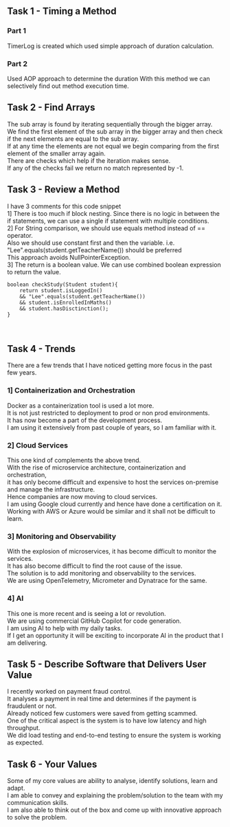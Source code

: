 <h2>Task 1 - Timing a Method</h2>
<h3>Part 1</h3>
TimerLog is created which used simple approach of duration calculation.
<h3>Part 2</h3>
Used AOP approach to determine the duration With this method we can selectively find out method execution time. <br/>

<h2>Task 2 - Find Arrays</h2>
The sub array is found by iterating sequentially through the bigger array. <br/>
We find the first element of the sub array in the bigger array and then check if the next elements are equal to the sub
array. <br/>
If at any time the elements are not equal we begin comparing from the first element of the smaller array again. <br/>
There are checks which help if the iteration makes sense. <br/>
If any of the checks fail we return no match represented by -1. <br/>

<h2>Task 3 - Review a Method</h2>
I have 3 comments for this code snippet <br/>
1] There is too much if block nesting. Since there is no logic in between the if statements, we can use a single if
statement with multiple conditions. <br/>
2] For String comparison, we should use equals method instead of == operator. <br/>
Also we should use constant first and then the variable. i.e. "Lee".equals(student.getTeacherName()) should be
preferred <br/>
This approach avoids NullPointerException. <br/>
3] The return is a boolean value. We can use combined boolean expression to return the value. <br/>

```aidl
boolean checkStudy(Student student){
    return student.isLoggedIn()  
    && "Lee".equals(student.getTeacherName()) 
    && student.isEnrolledInMaths() 
    && student.hasDisctinction();
}
```

<br/>

<h2>Task 4 - Trends</h2>
There are a few trends that I have noticed getting more focus in the past few years. <br/>
<h3>1] Containerization and Orchestration</h3>
Docker as a containerization tool is used a lot more. <br/>
It is not just restricted to deployment to prod or non prod environments. <br/>
It has now become a part of the development process. <br/>
I am using it extensively from past couple of years, so I am familiar with it. <br/>

<h3>2] Cloud Services</h3>
This one kind of complements the above trend.<br/>
With the rise of microservice architecture, containerization and orchestration, <br/>
it has only become difficult and expensive to host the services on-premise and manage the infrastructure. <br/>
Hence companies are now moving to cloud services. <br/>
I am using Google cloud currently and hence have done a certification on it. <br/>
Working with AWS or Azure would be similar and it shall not be difficult to learn. <br/>

<h3>3] Monitoring and Observability</h3>
With the explosion of microservices, it has become difficult to monitor the services. <br/>
It has also become difficult to find the root cause of the issue. <br/>
The solution is to add monitoring and observability to the services. <br/>
We are using OpenTelemetry, Micrometer and Dynatrace for the same. <br/>

<h3>4] AI</h3>
This one is more recent and is seeing a lot or revolution. <br/>
We are using commercial GitHub Copilot for code generation. <br/>
I am using AI to help with my daily tasks. <br/>
If I get an opportunity it will be exciting to incorporate AI in the product that I am delivering. <br/>

<h2>Task 5 - Describe Software that Delivers User Value</h2>
I recently worked on payment fraud control. <br/>
It analyses a payment in real time and determines if the payment is fraudulent or not. <br/>
Already noticed few customers were saved from getting scammed. <br/>
One of the critical aspect is the system is to have low latency and high throughput. <br/>
We did load testing and end-to-end testing to ensure the system is working as expected. <br/>

<h2>Task 6 - Your Values</h2>
Some of my core values are ability to analyse, identify solutions, learn and adapt. <br/>
I am able to convey and explaining the problem/solution to the team with my communication skills. <br/>
I am also able to think out of the box and come up with innovative approach to solve the problem. <br/>